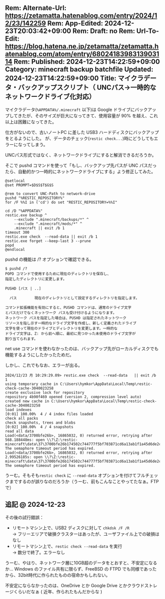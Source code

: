 Rem: Alternate-Url: https://zetamatta.hatenablog.com/entry/2024/12/23/142259
Rem: App-Edited: 2024-12-23T20:03:42+09:00
Rem: Draft: no
Rem: Url-To-Edit: https://blog.hatena.ne.jp/zetamatta/zetamatta.hatenablog.com/atom/entry/6802418398313903114
Rem: Published: 2024-12-23T14:22:59+09:00
Category: minecraft backup batchfile
Updated: 2024-12-23T14:22:59+09:00
Title: マイクラデータ・バックアップスクリプト（ UNCパス→一時的なネットワークドライブ化対応）
---
マイクラデータ(`%APPDATA%/.minecraft` 以下)は Google ドライブにバックアップしてきたが、そのサイズが巨大になってきて、使用容量が 90% を越え、これ以上は困難になってきた。

仕方がないので、古いノートPC に差した USB3 ハードディスクにバックアップをとるようにした。
が、データのチェック(`restic check...`)時にどうしてもエラーになってしまう。

UNCパス形式ではなく、ネットワークドライブにすると解消できるだろうか。

そこで pushd コマンドを使って「もし、バックアップ先パスが UNC パスだったら、自動的かつ一時的にネットワークドライブにする」よう修正してみた。

```batchfile
@setlocal
@set PROMPT=$D$S$T$G$S

@rem to convert UNC-Path to network-drive
pushd "%RESTIC_REPOSITORY%"
for /F %%I in ('cd') do set "RESTIC_REPOSITORY=%%I"

cd /D "%APPDATA%"
restic.exe backup ^
    --exclude ".minecraft/backups/*" ^
    --exclude ".minecraft/mods/*" ^
    .minecraft || exit /b 1
timeout 300
restic.exe check  --read-data || exit /b 1
restic.exe forget --keep-last 3 --prune
popd
@endlocal
```

pushd の機能は /? オプションで確認できる。

```
$ pushd /?
POPD コマンドで使用するために現在のディレクトリを保存し、
指定したディレクトリに変更します。

PUSHD [パス | ..]

  パス        現在のディレクトリとして設定するディレクトリを指定します。

コマンド拡張機能を有効にすると、PUSHD コマンドは、通常のドライブ文字
とパスだけでなくネットワーク パスも受け付けるようになります。
ネットワーク パスを指定した場合は、PUSHD は指定されたネットワーク
リソースを指し示す一時的なドライブ文字を作成し、新しく定義されたドライブ
文字を使って現在のドライブとディレクトリを変更します。一時的な
ドライブ文字は、Z: から前へ順に、最初に見つかった未使用のドライブ文字が
割り当てられます。
```

net use コマンドを使わなかったのは、バックアップ先がローカルディスクでも機能するようにしたかったためだ。

しかし、これでもなお、エラーが出る。

```
2024/12/23 月 10:29:29.09> restic.exe check  --read-data   || exit /b 1
using temporary cache in C:\Users\hymkor\AppData\Local\Temp\restic-check-cache-3040023258
create exclusive lock for repository
repository 4b90f469 opened (version 2, compression level auto)
created new cache in C:\Users\hymkor\AppData\Local\Temp\restic-check-cache-3040023258
load indexes
[0:01] 100.00%  4 / 4 index files loaded
check all packs
check snapshots, trees and blobs
[0:02] 100.00%  4 / 4 snapshots
read all data
Load(<data/3700bfe26b>, 16865032, 0) returned error, retrying after 568.188448ms: open \\?\Z:\restic-minecraft\data\37\3700bfe26b174502c744777f5bf703871cd6a13ab1f1a45d6de2cad4d281eea2: The semaphore timeout period has expired.
Load(<data/3700bfe26b>, 16865032, 0) returned error, retrying after 2.99526185s: open \\?\Z:\restic-minecraft\data\37\3700bfe26b174502c744777f5bf703871cd6a13ab1f1a45d6de2cad4d281eea2: The semaphore timeout period has expired.
```

うーむ。そもそも`restic check` に `--read-data` オプションを付けてフルチェックまでするのが誤りなのだろうか（うーむ、前もこんなことやってたなぁ。FTPで）

追記 @ 2024-12-23
-----------------

その後の試行錯誤：

* リモートマシン上で、USB2 ディスクに対して `chkdsk /F /R`  
  → フリーエリアで破損クラスターはあったが、ユーザファイル上での破損はなし
* リモートマシン上で、`restic check --read-data` を実行  
  → 数分で終了。エラーなし

うーむ、やはり、ネットワーク層に10GB超のデータをとおすと、不安定になるか… Windows のファイル共有に限らず、FreeBSD の FTPD でも同様であったから、32bit時代に作られたものの宿命かもしれない。

不安定にならなかったのは、OneDrive とか Google Drive とかクラウドストレージくらいだなぁ
( 近年、作られたもんだからな )

